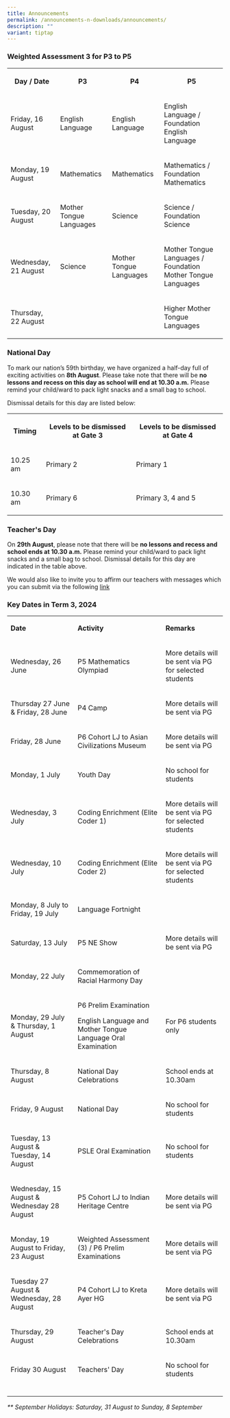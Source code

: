 ```yaml
---
title: Announcements
permalink: /announcements-n-downloads/announcements/
description: ""
variant: tiptap
---
```

<h3>Weighted Assessment 3 for P3 to P5</h3>
<table style="minWidth: 100px">
<colgroup>
<col>
<col>
<col>
<col>
</colgroup>
<tbody>
<tr>
<th rowspan="1" colspan="1">
<p>Day / Date</p>
</th>
<th rowspan="1" colspan="1">
<p>P3</p>
</th>
<th rowspan="1" colspan="1">
<p>P4</p>
</th>
<th rowspan="1" colspan="1">
<p>P5</p>
</th>
</tr>
<tr>
<td rowspan="1" colspan="1">
<p>Friday, 16 August</p>
</td>
<td rowspan="1" colspan="1">
<p>English Language</p>
</td>
<td rowspan="1" colspan="1">
<p>English Language</p>
</td>
<td rowspan="1" colspan="1">
<p>English Language / Foundation English Language</p>
</td>
</tr>
<tr>
<td rowspan="1" colspan="1">
<p>Monday, 19 August</p>
</td>
<td rowspan="1" colspan="1">
<p>Mathematics</p>
</td>
<td rowspan="1" colspan="1">
<p>Mathematics</p>
</td>
<td rowspan="1" colspan="1">
<p>Mathematics / Foundation Mathematics</p>
</td>
</tr>
<tr>
<td rowspan="1" colspan="1">
<p>Tuesday, 20 August</p>
</td>
<td rowspan="1" colspan="1">
<p>Mother Tongue Languages</p>
</td>
<td rowspan="1" colspan="1">
<p>Science</p>
</td>
<td rowspan="1" colspan="1">
<p>Science / Foundation Science</p>
</td>
</tr>
<tr>
<td rowspan="1" colspan="1">
<p>Wednesday, 21 August</p>
</td>
<td rowspan="1" colspan="1">
<p>Science</p>
</td>
<td rowspan="1" colspan="1">
<p>Mother Tongue Languages</p>
</td>
<td rowspan="1" colspan="1">
<p>Mother Tongue Languages / Foundation Mother Tongue Languages</p>
</td>
</tr>
<tr>
<td rowspan="1" colspan="1">
<p>Thursday, 22 August</p>
</td>
<td rowspan="1" colspan="1">
<p></p>
</td>
<td rowspan="1" colspan="1">
<p></p>
</td>
<td rowspan="1" colspan="1">
<p>Higher Mother Tongue Languages</p>
</td>
</tr>
</tbody>
</table>
<h3>National Day</h3>
<p>To mark our nation’s 59th birthday, we have organized a half-day full
of exciting activities on <strong>8th August</strong>. Please take note
that there will be <strong>no lessons and recess on this day as school will end at 10.30 a.m.</strong> Please
remind your child/ward to pack light snacks and a small bag to school.</p>
<p>Dismissal details for this day are listed below:</p>
<table style="minWidth: 75px">
<colgroup>
<col>
<col>
<col>
</colgroup>
<tbody>
<tr>
<th rowspan="1" colspan="1">
<p>Timing</p>
</th>
<th rowspan="1" colspan="1">
<p>Levels to be dismissed at Gate 3</p>
</th>
<th rowspan="1" colspan="1">
<p>Levels to be dismissed at Gate 4</p>
</th>
</tr>
<tr>
<td rowspan="1" colspan="1">
<p>10.25 am</p>
</td>
<td rowspan="1" colspan="1">
<p>Primary 2</p>
</td>
<td rowspan="1" colspan="1">
<p>Primary 1</p>
</td>
</tr>
<tr>
<td rowspan="1" colspan="1">
<p>10.30 am</p>
</td>
<td rowspan="1" colspan="1">
<p>Primary 6</p>
</td>
<td rowspan="1" colspan="1">
<p>Primary 3, 4 and 5</p>
</td>
</tr>
</tbody>
</table>
<h3>Teacher's Day</h3>
<p>On <strong>29th August</strong>, please note that there will be <strong>no lessons and recess and school ends at 10.30 a.m.</strong> Please
remind your child/ward to pack light snacks and a small bag to school.
Dismissal details for this day are indicated in the table above.</p>
<p>We would also like to invite you to affirm our teachers with messages
which you can submit via the following <a href="https://form.gov.sg/64db1afe141a460012429257" rel="noopener noreferrer nofollow" target="_blank">link</a>
</p>
<h3>Key Dates in Term 3, 2024</h3>
<table style="minWidth: 75px">
<colgroup>
<col>
<col>
<col>
</colgroup>
<tbody>
<tr>
<td rowspan="1" colspan="1">
<p><strong>Date</strong>
</p>
</td>
<td rowspan="1" colspan="1">
<p><strong>Activity</strong>
</p>
</td>
<td rowspan="1" colspan="1">
<p><strong>Remarks</strong>
</p>
</td>
</tr>
<tr>
<td rowspan="1" colspan="1">
<p>Wednesday, 26 June</p>
</td>
<td rowspan="1" colspan="1">
<p>P5 Mathematics Olympiad</p>
</td>
<td rowspan="1" colspan="1">
<p>More details will be sent via PG for selected students</p>
</td>
</tr>
<tr>
<td rowspan="1" colspan="1">
<p>Thursday 27 June &amp; Friday, 28 June</p>
</td>
<td rowspan="1" colspan="1">
<p>P4 Camp</p>
</td>
<td rowspan="1" colspan="1">
<p>More details will be sent via PG</p>
</td>
</tr>
<tr>
<td rowspan="1" colspan="1">
<p>Friday, 28 June</p>
</td>
<td rowspan="1" colspan="1">
<p>P6 Cohort LJ to Asian Civilizations Museum</p>
</td>
<td rowspan="1" colspan="1">
<p>More details will be sent via PG</p>
</td>
</tr>
<tr>
<td rowspan="1" colspan="1">
<p>Monday, 1 July</p>
</td>
<td rowspan="1" colspan="1">
<p>Youth Day</p>
</td>
<td rowspan="1" colspan="1">
<p>No school for students</p>
</td>
</tr>
<tr>
<td rowspan="1" colspan="1">
<p>Wednesday, 3 July</p>
</td>
<td rowspan="1" colspan="1">
<p>Coding Enrichment (Elite Coder 1)</p>
</td>
<td rowspan="1" colspan="1">
<p>More details will be sent via PG for selected students</p>
</td>
</tr>
<tr>
<td rowspan="1" colspan="1">
<p>Wednesday, 10 July</p>
</td>
<td rowspan="1" colspan="1">
<p>Coding Enrichment (Elite Coder 2)</p>
</td>
<td rowspan="1" colspan="1">
<p>More details will be sent via PG for selected students</p>
</td>
</tr>
<tr>
<td rowspan="1" colspan="1">
<p>Monday, 8 July to Friday, 19 July</p>
</td>
<td rowspan="1" colspan="1">
<p>Language Fortnight</p>
</td>
<td rowspan="1" colspan="1">
<p></p>
</td>
</tr>
<tr>
<td rowspan="1" colspan="1">
<p>Saturday, 13 July</p>
</td>
<td rowspan="1" colspan="1">
<p>P5 NE Show</p>
</td>
<td rowspan="1" colspan="1">
<p>More details will be sent via PG</p>
</td>
</tr>
<tr>
<td rowspan="1" colspan="1">
<p>Monday, 22 July</p>
</td>
<td rowspan="1" colspan="1">
<p>Commemoration of Racial Harmony Day</p>
</td>
<td rowspan="1" colspan="1">
<p></p>
</td>
</tr>
<tr>
<td rowspan="1" colspan="1">
<p>Monday, 29 July &amp; Thursday, 1 August</p>
</td>
<td rowspan="1" colspan="1">
<p>P6 Prelim Examination</p>
<p>English Language and Mother Tongue Language Oral Examination</p>
</td>
<td rowspan="1" colspan="1">
<p>For P6 students only</p>
</td>
</tr>
<tr>
<td rowspan="1" colspan="1">
<p>Thursday, 8 August</p>
</td>
<td rowspan="1" colspan="1">
<p>National Day Celebrations</p>
</td>
<td rowspan="1" colspan="1">
<p>School ends at 10.30am</p>
</td>
</tr>
<tr>
<td rowspan="1" colspan="1">
<p>Friday, 9 August</p>
</td>
<td rowspan="1" colspan="1">
<p>National Day</p>
</td>
<td rowspan="1" colspan="1">
<p>No school for students</p>
</td>
</tr>
<tr>
<td rowspan="1" colspan="1">
<p>Tuesday, 13 August &amp; Tuesday, 14 August</p>
</td>
<td rowspan="1" colspan="1">
<p>PSLE Oral Examination</p>
</td>
<td rowspan="1" colspan="1">
<p>No school for students</p>
</td>
</tr>
<tr>
<td rowspan="1" colspan="1">
<p>Wednesday, 15 August &amp; Wednesday 28 August</p>
</td>
<td rowspan="1" colspan="1">
<p>P5 Cohort LJ to Indian Heritage Centre</p>
</td>
<td rowspan="1" colspan="1">
<p>More details will be sent via PG</p>
</td>
</tr>
<tr>
<td rowspan="1" colspan="1">
<p>Monday, 19 August to Friday, 23 August</p>
</td>
<td rowspan="1" colspan="1">
<p>Weighted Assessment (3) / P6 Prelim Examinations</p>
</td>
<td rowspan="1" colspan="1">
<p>More details will be sent via PG</p>
</td>
</tr>
<tr>
<td rowspan="1" colspan="1">
<p>Tuesday 27 August &amp; Wednesday, 28 August</p>
</td>
<td rowspan="1" colspan="1">
<p>P4 Cohort LJ to Kreta Ayer HG</p>
</td>
<td rowspan="1" colspan="1">
<p>More details will be sent via PG</p>
</td>
</tr>
<tr>
<td rowspan="1" colspan="1">
<p>Thursday, 29 August</p>
</td>
<td rowspan="1" colspan="1">
<p>Teacher's Day Celebrations</p>
</td>
<td rowspan="1" colspan="1">
<p>School ends at 10.30am</p>
</td>
</tr>
<tr>
<td rowspan="1" colspan="1">
<p>Friday 30 August</p>
</td>
<td rowspan="1" colspan="1">
<p>Teachers' Day</p>
</td>
<td rowspan="1" colspan="1">
<p>No school for students</p>
</td>
</tr>
<tr>
<td rowspan="1" colspan="1">
<p></p>
</td>
<td rowspan="1" colspan="1">
<p></p>
</td>
<td rowspan="1" colspan="1">
<p></p>
</td>
</tr>
</tbody>
</table>
<p><em>** September Holidays: Saturday, 31 August to Sunday, 8 September</em>
</p>
<p></p>